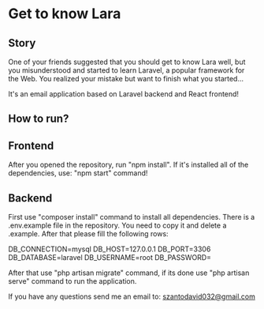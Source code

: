 # Get to know Lara

## Story

One of your friends suggested that you should get to know Lara well, but you misunderstood and started to learn Laravel, a popular framework for the Web.
You realized your mistake but want to finish what you started...

It's an email application based on Laravel backend and React frontend!

## How to run?

## Frontend

After you opened the repository, run "npm install". If it's installed all of the dependencies, use: "npm start" command!

## Backend

First use "composer install" command to install all dependencies.
There is a .env.example file in the repository. You need to copy it and delete a .example. After that please fill the following rows:

DB_CONNECTION=mysql
DB_HOST=127.0.0.1
DB_PORT=3306
DB_DATABASE=laravel
DB_USERNAME=root
DB_PASSWORD=

After that use "php artisan migrate" command, if its done use "php artisan serve" command to run the application.

If you have any questions send me an email to: szantodavid032@gmail.com
